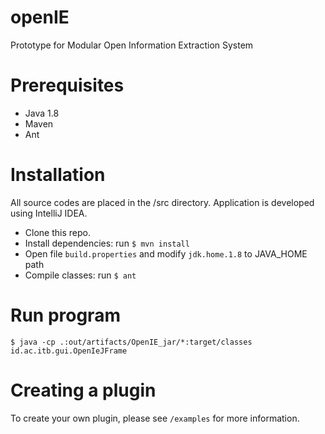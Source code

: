 # openIE
Prototype for Modular Open Information Extraction System

# Prerequisites

- Java 1.8
- Maven
- Ant


# Installation
All source codes are placed in the /src directory. Application is developed using IntelliJ IDEA.

- Clone this repo.
- Install dependencies: run `$ mvn install`
- Open file `build.properties` and modify `jdk.home.1.8` to JAVA_HOME path
- Compile classes: run `$ ant`

# Run program
```
$ java -cp .:out/artifacts/OpenIE_jar/*:target/classes id.ac.itb.gui.OpenIeJFrame
```

# Creating a plugin
To create your own plugin, please see `/examples` for more information.